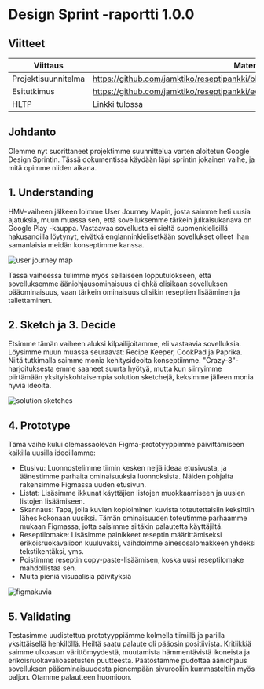 # Design Sprint -raportti 1.0.0

## Viitteet

| Viittaus | Materiaali |
|---|---|
Projektisuunnitelma | https://github.com/jamktiko/reseptipankki/blob/main/Asiakirjat/projektisuunnitelma.md
Esitutkimus | https://github.com/jamktiko/reseptipankki/edit/main/Asiakirjat/esitutkimus.md
HLTP | Linkki tulossa

## Johdanto

Olemme nyt suorittaneet projektimme suunnittelua varten aloitetun Google Design Sprintin. Tässä dokumentissa käydään läpi sprintin jokainen vaihe, ja mitä opimme niiden aikana.

## 1. Understanding

HMV-vaiheen jälkeen loimme User Journey Mapin, josta saimme heti uusia ajatuksia, muun muassa sen, että sovelluksemme tärkein julkaisukanava on Google Play -kauppa. Vastaavaa sovellusta ei sieltä suomenkielisillä hakusanoilla löytynyt, eivätkä englanninkielisetkään sovellukset olleet ihan samanlaisia meidän konseptimme kanssa.

![user journey map](https://github.com/jamktiko/reseptipankki/blob/main/Asiakirjat/img/user_journey_map.png)

Tässä vaiheessa tulimme myös sellaiseen lopputulokseen, että sovelluksemme ääniohjausominaisuus ei ehkä olisikaan sovelluksen pääominaisuus, vaan tärkein ominaisuus olisikin reseptien lisääminen ja tallettaminen.

## 2. Sketch ja 3. Decide

Etsimme tämän vaiheen aluksi kilpailijoitamme, eli vastaavia sovelluksia. Löysimme muun muassa seuraavat: Recipe Keeper, CookPad ja Paprika. Niitä tutkimalla saimme monia kehitysideoita konseptiimme. "Crazy-8"-harjoituksesta emme saaneet suurta hyötyä, mutta kun siirryimme piirtämään yksityiskohtaisempia solution sketchejä, keksimme jälleen monia hyviä ideoita.

![solution sketches](https://github.com/jamktiko/reseptipankki/blob/main/Asiakirjat/img/sketchs.jpeg)

## 4. Prototype

Tämä vaihe kului olemassaolevan Figma-prototyyppimme päivittämiseen kaikilla uusilla ideoillamme:
- Etusivu: Luonnostelimme tiimin kesken neljä ideaa etusivusta, ja äänestimme parhaita ominaisuuksia luonnoksista. Näiden pohjalta rakensimme Figmassa uuden etusivun.
- Listat: Lisäsimme ikkunat käyttäjien listojen muokkaamiseen ja uusien listojen lisäämiseen.
- Skannaus: Tapa, jolla kuvien kopioiminen kuvista toteutettaisiin keksittiin lähes kokonaan uusiksi. Tämän ominaisuuden toteutimme parhaamme mukaan Figmassa, jotta saisimme siitäkin palautetta käyttäjiltä.
- Reseptilomake: Lisäsimme painikkeet reseptin määrittämiseksi erikoisruokavalioon kuuluvaksi, vaihdoimme ainesosalomakkeen yhdeksi tekstikentäksi, yms.
- Poistimme reseptin copy-paste-lisäämisen, koska uusi reseptilomake mahdollistaa sen.
- Muita pieniä visuaalisia päivityksiä

![figmakuvia](https://github.com/jamktiko/reseptipankki/blob/main/Asiakirjat/img/figma.png)

## 5. Validating

Testasimme uudistettua prototyyppiämme kolmella tiimillä ja parilla yksittäisellä henkilöllä. Heiltä saatu palaute oli pääosin positiivista. Kritiikkiä saimme ulkoasun värittömyydestä, muutamista hämmentävistä ikoneista ja erikoisruokavalioasetusten puutteesta. Päätöstämme pudottaa ääniohjaus sovelluksen pääominaisuudesta pienempään sivurooliin kummasteltiin myös paljon. Otamme palautteen huomioon.

